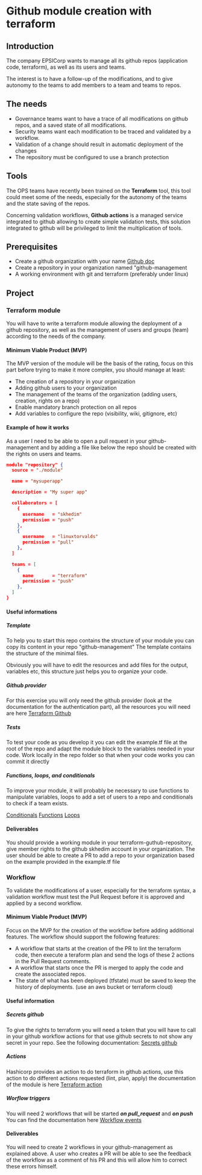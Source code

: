 # Github module creation with terraform

## Introduction

The company EPSICorp wants to manage all its github repos (application code, terraform), as well as its users and teams. 

The interest is to have a follow-up of the modifications, and to give autonomy to the teams to add members to a team and teams to repos.

## The needs

* Governance teams want to have a trace of all modifications on github repos, and a saved state of all modifications.
* Security teams want each modification to be traced and validated by a workflow.
* Validation of a change should result in automatic deployment of the changes
* The repository must be configured to use a branch protection

## Tools

The OPS teams have recently been trained on the **Terraform** tool, this tool could meet some of the needs, especially for the autonomy of the teams and the state saving of the repos. 

Concerning validation workflows, **Github actions** is a managed service integrated to github allowing to create simple validation tests, this solution integrated to github will be privileged to limit the multiplication of tools.

## Prerequisites

* Create a github organization with your name [Github doc](https://docs.github.com/en/organizations/collaborating-with-groups-in-organizations/creating-a-new-organization-from-scratch)
* Create a repository in your organization named "github-management
* A working environment with git and terraform (preferably under linux)

## Project

### Terraform module

You will have to write a terraform module allowing the deployment of a github repository, as well as the management of users and groups (team) according to the needs of the company.

#### Minimum Viable Product (MVP)

The MVP version of the module will be the basis of the rating, focus on this part before trying to make it more complex, you should manage at least:

* The creation of a repository in your organization
* Adding github users to your organization
* The management of the teams of the organization (adding users, creation, rights on a repo)
* Enable mandatory branch protection on all repos
* Add variables to configure the repo (visibility, wiki, gitignore, etc)

#### Example of how it works

As a user I need to be able to open a pull request in your github-management and by adding a file like below the repo should be created with the rights on users and teams.

```json
module "repository" {
  source = "./module"

  name = "mysuperapp"

  description = "My super app"

  collaborators = [
    {
      username   = "skhedim"
      permission = "push"
    },
    {
      username   = "linuxtorvalds"
      permission = "pull"
    },
  ]

  teams = [
    {
      name       = "terraform"
      permission = "push"
    },
  ]
}
```

#### Useful informations 
##### Template

To help you to start this repo contains the structure of your module you can copy its content in your repo "github-management" The template contains the structure of the minimal files. 

Obviously you will have to edit the resources and add files for the output, variables etc, this structure just helps you to organize your code.

##### Github provider

For this exercise you will only need the github provider (look at the documentation for the authentication part), all the resources you will need are here [Terraform Github](https://registry.terraform.io/providers/integrations/github/latest/docs)

##### Tests

To test your code as you develop it you can edit the example.tf file at the root of the repo and adapt the module block to the variables needed in your code. Work locally in the repo folder so that when your code works you can commit it directly

##### Functions, loops, and conditionals

To improve your module, it will probably be necessary to use functions to manipulate variables, loops to add a set of users to a repo and conditionals to check if a team exists.

[Conditionals](https://www.terraform.io/docs/language/expressions/conditionals.html)
[Functions](https://www.terraform.io/docs/language/functions/index.html)
[Loops](https://www.terraform.io/docs/language/functions/index.html)

#### Deliverables

You should provide a working module in your terraform-guthub-repository, give member rights to the github skhedim account in your organization. The user should be able to create a PR to add a repo to your organization based on the example provided in the example.tf file

### Workflow

To validate the modifications of a user, especially for the terraform syntax, a validation workflow must test the Pull Request before it is approved and applied by a second workflow.

#### Minimum Viable Product (MVP)

Focus on the MVP for the creation of the workflow before adding additional features. The workflow should support the following features:

* A workflow that starts at the creation of the PR to lint the terraform code, then execute a teraform plan and send the logs of these 2 actions in the Pull Request comments.
* A workflow that starts once the PR is merged to apply the code and create the associated repos.
* The state of what has been deployed (tfstate) must be saved to keep the history of deployments. (use an aws bucket or terraform cloud)

#### Useful information
##### Secrets github

To give the rights to terraform you will need a token that you will have to call in your github workflow actions for that use github secrets to not show any secret in your repo. See the following documentation: [Secrets github](https://docs.github.com/en/actions/reference/encrypted-secrets#creating-encrypted-secrets-for-a-repository)

##### Actions

Hashicorp provides an action to do terraform in github actions, use this action to do different actions requested (lint, plan, apply) the documentation of the module is here [Terraform action](https://github.com/marketplace/actions/hashicorp-setup-terraform)

##### Worflow triggers

You will need 2 workflows that will be started ***on pull_request*** and ***on push*** You can find the documentation here [Workflow events](https://docs.github.com/en/actions/reference/events-that-trigger-workflows#example-using-a-single-event)

#### Deliverables

You will need to create 2 workflows in your github-management as explained above. A user who creates a PR will be able to see the feedback of the workflow as a comment of his PR and this will allow him to correct these errors himself.